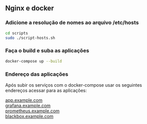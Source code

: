 ## Nginx e docker

### Adicione a resolução de nomes ao arquivo /etc/hosts
```bash
cd scripts
sudo ./script-hosts.sh
```

### Faça o build e suba as aplicações
```bash
docker-compose up --build
```

### Endereço das aplicações
Após subir os serviços com o docker-compose usar os seguintes endereços acessar para as aplicações:

[app.example.com](http://app.example.com)<br />
[grafana.example.com](http://grafana.example.com)<br />
[prometheus.example.com](http://prometheus.example.com)<br />
[blackbox.example.com](http://blackbox.example.com)